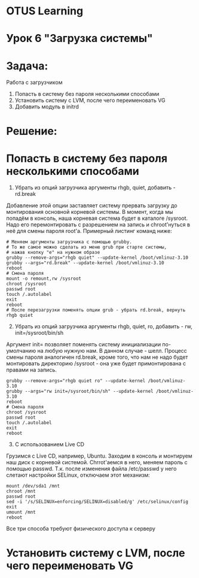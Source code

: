 # OTUS Learning
# Урок 6 "Загрузка системы"


# Задача:

Работа с загрузчиком
1. Попасть в систему без пароля несколькими способами
2. Установить систему с LVM, после чего переименовать VG
3. Добавить модуль в initrd


# Решение:

# Попасть в систему без пароля несколькими способами

1. Убрать из опций загрузчика аргументы rhgb, quiet, добавить - rd.break

Добавление этой опции заставляет систему прервать загрузку до монтирования основной корневой системы. В момент, когда мы попадём в консоль, наша корневая система будет в каталоге /sysroot. Надо его перемонтировать с разрешением на запись и chroot'нуться в неё для смены пароля root'а. Примерный листинг команд ниже:
```
# Меняем аргументы загрузчика с помощью grubby.
# То же самое можно сделать из меню grub при старте системы,
# нажав кнопку "e" на нужном образе
grubby --remove-args="rhgb quiet" --update-kernel /boot/vmlinuz-3.10
grubby --args="rd.break" --update-kernel /boot/vmlinuz-3.10
reboot
# Смена пароля
mount -o remount,rw /sysroot
chroot /sysroot
passwd root
touch /.autolabel
exit
reboot
# После перезагрузки поменять опции grub - убрать rd.break, вернуть rhgb quiet
```

2. Убрать из опций загрузчика аргументы rhgb, quiet, ro, добавить - rw, init=/sysroot/bin/sh

Аргумент init= позволяет поменять систему инициализации по-умолчанию на любую нужную нам. В данном случае - шелл.
Процесс смены пароля аналогичен rd.break, кроме того, что нам не надо будет монтировать директорию /sysroot - она уже будет примонтирована с правами на запись.
```
grubby --remove-args="rhgb quiet ro" --update-kernel /boot/vmlinuz-3.10
grubby --args="rw init=/sysroot/bin/sh" --update-kernel /boot/vmlinuz-3.10
reboot
# Смена пароля
chroot /sysroot
passwd root
touch /.autolabel
exit
reboot
```

3. С использованием Live CD

Грузимся с Live CD, например, Ubuntu. Заходим в консоль и монтируем наш диск с корневой системой. Chrrot'аемся в него, меняем пароль с помощью passwd. Т.к. после изменения файла /etc/passwd у него слетают настройки SELinux, отключаем этот механизм:
```
mount /dev/sda1 /mnt
chroot /mnt
passwd root
sed -i '/s/SELINUX=enforcing/SELINUX=disabled/g' /etc/selinux/config
exit
umount /mnt
reboot
```

Все три способа требуют физического доступа к серверу

# Установить систему с LVM, после чего переименовать VG
